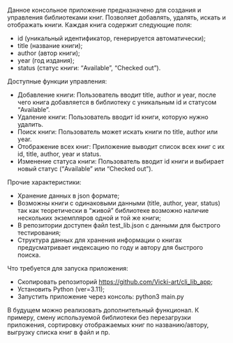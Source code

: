 Данное консольное приложение предназначено для создания и управления библиотеками книг. Позволяет добавлять, удалять, искать и отображать книги. Каждая книга содержит следующие поля:
- id (уникальный идентификатор, генерируется автоматически);
- title (название книги);
- author (автор книги);
- year (год издания);
- status (статус книги: “Available”, “Checked out”).

Доступные функции управления:
- Добавление книги: Пользователь вводит title, author и year, после чего книга добавляется в библиотеку с уникальным id и статусом “Available”.
- Удаление книги: Пользователь вводит id книги, которую нужно удалить.
- Поиск книги: Пользователь может искать книги по title, author или year.
- Отображение всех книг: Приложение выводит список всех книг с их id, title, author, year и status.
- Изменение статуса книги: Пользователь вводит id книги и выбирает новый статус (“Available” или “Checked out”).

Прочие характеристики:
- Хранение данных в json формате;
- Возможны книги с одинаковыми данными (title, author, year, status) так как теоретически в “живой” библиотеке возможно наличие нескольких экземпляров одной и той же книги;
- В репозитории доступен файл test_lib.json с данными для быстрого тестирования;
- Структура данных для хранения информации о книгах предусматривает индексацию по году и автору для быстрого поиска. 

Что требуется для запуска приложения: 
- Скопировать репозиторий https://github.com/Vicki-art/cli_lib_app;
- Установить Python (ver=3.11);
- Запустить приложение через консоль: python3 main.py

В будущем можно реализовать дополнительный функционал. К примеру, смену используемой библиотеки без перезагрузки приложения, сортировку отображаемых книг по названию/автору, выгрузку списка книг в файл и пр. 

